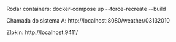 Rodar containers: docker-compose up --force-recreate --build

Chamada do sistema A: http://localhost:8080/weather/03132010

ZIpkin: http://localhost:9411/